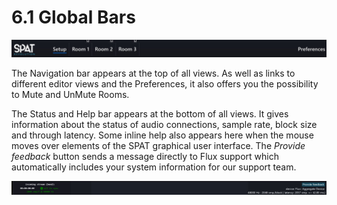 # 6.1 Global Bars

![](../../include/SpatRevolution_UserGuide_-070.jpg)

The Navigation bar appears at the top of all views. As well as links to different editor views and the Preferences, it also offers you the possibility to Mute and UnMute
Rooms.

The Status and Help bar appears at the bottom of all views. It gives information
about the status of audio connections, sample rate, block size and through latency.
Some inline help also appears here when the mouse moves over elements of the
SPAT graphical user interface. The _Provide feedback_ button sends a message directly to Flux support which automatically includes your system information for our
support team.

![](../../include/SpatRevolution_UserGuide_-072.jpg)

